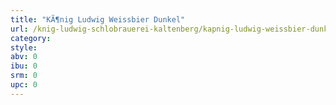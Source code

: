 ```yaml
---
title: "KÃ¶nig Ludwig Weissbier Dunkel"
url: /knig-ludwig-schlobrauerei-kaltenberg/kapnig-ludwig-weissbier-dunkel/
category: 
style: 
abv: 0
ibu: 0
srm: 0
upc: 0
---
```


